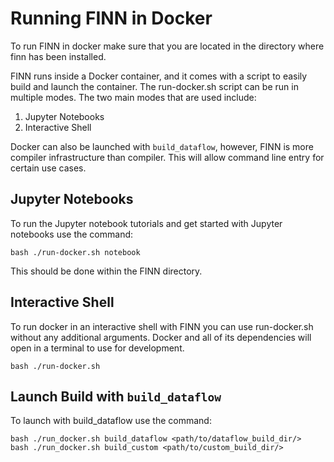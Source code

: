 # Running FINN in Docker

To run FINN in docker make sure that you are located in the directory where finn has been installed.

FINN runs inside a Docker container, and it comes with a script to easily build and launch the container. The run-docker.sh script can be run in multiple modes. The two main modes that are used include:

1. Jupyter Notebooks
2. Interactive Shell

Docker can also be launched with `build_dataflow`, however, FINN is more compiler infrastructure than compiler. This will allow command line entry for certain use cases.


## Jupyter Notebooks

To run the Jupyter notebook tutorials and get started with Jupyter notebooks use the command:

```Shell
bash ./run-docker.sh notebook
```

This should be done within the FINN directory.

## Interactive Shell

To run docker in an interactive shell with FINN you can use run-docker.sh without any additional arguments. Docker and all of its dependencies will open in a terminal to use for development.

```Shell
bash ./run-docker.sh
```


## Launch Build with `build_dataflow`

To launch with build\_dataflow use the command:

```Shell
bash ./run_docker.sh build_dataflow <path/to/dataflow_build_dir/>
bash ./run_docker.sh build_custom <path/to/custom_build_dir/>
```


